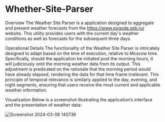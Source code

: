 # Whether-Site-Parser


Overview
The Weather Site Parser is a application designed to aggregate and present weather forecasts from the https://www.pogoda.spb.ru/ website. This utility provides users with the current day's weather conditions as well as forecasts for the subsequent three days.

Operational Details
The functionality of the Weather Site Parser is intricately designed to adapt based on the time of execution, relative to Moscow time. Specifically, should the application be initiated post the morning hours, it will judiciously omit the morning weather data from its output. This adjustment is predicated on the rationale that the morning period would have already elapsed, rendering the data for that time frame irrelevant. This principle of temporal relevance is similarly applied to the day, evening, and night segments, ensuring that users receive the most current and applicable weather information.

Visualization
Below is a screenshot illustrating the application’s interface and the presentation of weather data:


![Screenshot 2024-03-08 140736](https://github.com/Ethiqque/Whether-Site-Parser/assets/130308635/4022bcc4-1a03-4f44-b64b-09f016810a48)
